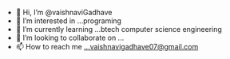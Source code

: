 - 👋 Hi, I’m @vaishnaviGadhave
- 👀 I’m interested in ...programing
- 🌱 I’m currently learning ...btech computer science engineering
- 💞️ I’m looking to collaborate on ...
- 📫 How to reach me ...vaishnavigadhave07@gmail.com

<!---
vaishnaviGadhave/vaishnaviGadhave is a ✨ special ✨ repository because its `README.md` (this file) appears on your GitHub profile.
You can click the Preview link to take a look at your changes.
--->
